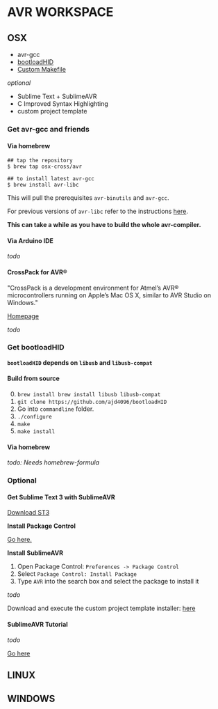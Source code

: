 # AVR WORKSPACE

## OSX
- avr-gcc
- [bootloadHID](https://github.com/ajd4096/bootloadHID)
- [Custom Makefile](SublimeAVR/htw/Makefile)

*optional*

- Sublime Text + SublimeAVR
- C Improved Syntax Highlighting
- custom project template

### Get avr-gcc and friends

#### Via homebrew

    ## tap the repository
    $ brew tap osx-cross/avr

    ## to install latest avr-gcc
    $ brew install avr-libc

This will pull the prerequisites `avr-binutils` and `avr-gcc`.

For previous versions of `avr-libc` refer to the instructions [here](https://github.com/osx-cross/homebrew-avr).

**This can take a while as you have to build the whole avr-compiler.**

#### Via Arduino IDE
*todo*

#### CrossPack for AVR®
"CrossPack is a development environment for Atmel’s AVR® microcontrollers running on Apple’s Mac OS X, similar to AVR Studio on Windows."

[Homepage](https://www.obdev.at/products/crosspack/index.html)

*todo*

### Get bootloadHID

**`bootloadHID` depends on `libusb` and `libusb-compat`**

#### Build from source

0. `brew install brew install libusb libusb-compat`
1. `git clone https://github.com/ajd4096/bootloadHID`
2. Go into `commandline` folder.
3. `./configure`
4. `make`
5. `make install`


#### Via homebrew

*todo: Needs homebrew-formula*

### Optional

#### Get Sublime Text 3 with SublimeAVR
[Download ST3](http://www.sublimetext.com/3)

**Install Package Control**

[Go here.](https://packagecontrol.io/installation)

**Install SublimeAVR**

1. Open Package Control: `Preferences -> Package Control`
2. Select `Package Control: Install Package`
3. Type `AVR` into the search box and select the package to install it

*todo*

Download and execute the custom project template installer: [here](todo)

#### SublimeAVR Tutorial

*todo*

[Go here](todo)

## LINUX

## WINDOWS